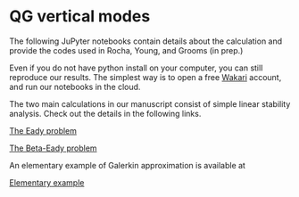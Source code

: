# QG vertical modes
<p>The following JuPyter notebooks contain details about the calculation and provide the codes used in Rocha, Young, and Grooms (in prep.)</p>

<p>Even if you do not have python install on your computer, you can still reproduce our results. The simplest way is to open a free <a href="https://wakari.io" target="_new">Wakari</a> account, and run our notebooks in the cloud.</p>

<p>The two main calculations in our manuscript consist of simple linear stability analysis. Check out the details in the following links.</p>

<a href="http://nbviewer.ipython.org/github/crocha700/qg_vertical_modes/blob/master/eady_problem/linear_eady_galerk.ipynb">The Eady problem</a>

<a href="http://nbviewer.ipython.org/github/crocha700/qg_vertical_modes/blob/master/beta_eady_problem/beta_eady_galerk.ipynb">The Beta-Eady problem</a>

<p>An elementary example of Galerkin approximation is available at</p>
<a href="http://nbviewer.ipython.org/github/crocha700/qg_vertical_modes/blob/master/elementary_example/elementary_example.ipynb">Elementary example</a>




